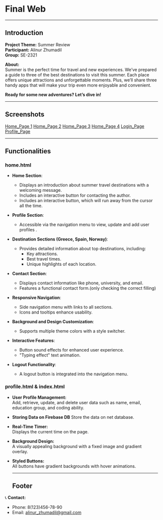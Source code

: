 # Final Web

---

## Introduction

**Project Theme:** Summer Review  
**Participant:** Alinur Zhumadil  
**Group:** SE-2321  

**About:**  
Summer is the perfect time for travel and new experiences. We’ve prepared a guide to three of the best destinations to visit this summer. Each place offers unique attractions and unforgettable moments. Plus, we’ll share three handy apps that will make your trip even more enjoyable and convenient.  

**Ready for some new adventures? Let’s dive in!**

---

## Screenshots

[Home_Page 1](IMG/home-1.png)
[Home_Page 2](IMG/home-2.png)
[Home_Page 3](IMG/home-3.png)
[Home_Page 4](IMG/home-4.png)
[Login_Page](IMG/login.png)
[Profile_Page](IMG/profile.png)

---

## Functionalities
### home.html
- **Home Section**:
  - Displays an introduction about summer travel destinations with a welcoming message.
  - Includes an interactive button for contacting the author.
  - Includes an interactive button, which will run away from the cursor all the time.

- **Profile Section**:
  - Accessible via the navigation menu to view, update and add user profiles .

- **Destination Sections (Greece, Spain, Norway)**:
  - Provides detailed information about top destinations, including:
    - Key attractions.
    - Best travel times.
    - Unique highlights of each location.

- **Contact Section**:
  - Displays contact information like phone, university, and email.
  - Features a functional contact form.(only checking the correct filling)

- **Responsive Navigation**:
  - Side navigation menu with links to all sections.
  - Icons and tooltips enhance usability.

- **Background and Design Customization**:
  - Supports multiple theme colors with a style switcher.

- **Interactive Features**:
  - Button sound effects for enhanced user experience.
  - "Typing effect" text animation.

- **Logout Functionality**:
  - A logout button is integrated into the navigation menu.

### profile.html & index.html
- **User Profile Management:**  
  Add, retrieve, update, and delete user data such as name, email, education group, and coding ability.

- **Storing Data on Firebase DB**
  Store the data on net database.
  
- **Real-Time Timer:**  
  Displays the current time on the page.

- **Background Design:**  
  A visually appealing background with a fixed image and gradient overlay.

- **Styled Buttons:**  
  All buttons have gradient backgrounds with hover animations.

  ---

  ## Footer

📞 **Contact:**  
- Phone: 8(123)456-78-90  
- Email: alinur_zhumadil@gmail.com
